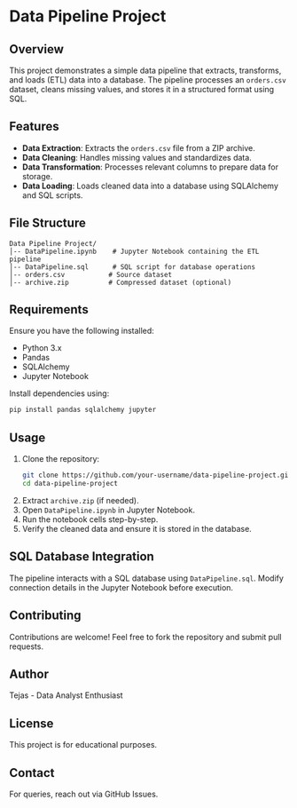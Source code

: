 # Data Pipeline Project

## Overview
This project demonstrates a simple data pipeline that extracts, transforms, and loads (ETL) data into a database. The pipeline processes an `orders.csv` dataset, cleans missing values, and stores it in a structured format using SQL.

## Features
- **Data Extraction**: Extracts the `orders.csv` file from a ZIP archive.
- **Data Cleaning**: Handles missing values and standardizes data.
- **Data Transformation**: Processes relevant columns to prepare data for storage.
- **Data Loading**: Loads cleaned data into a database using SQLAlchemy and SQL scripts.

## File Structure
```
Data Pipeline Project/
│-- DataPipeline.ipynb    # Jupyter Notebook containing the ETL pipeline
│-- DataPipeline.sql      # SQL script for database operations
│-- orders.csv           # Source dataset
│-- archive.zip          # Compressed dataset (optional)
```

## Requirements
Ensure you have the following installed:
- Python 3.x
- Pandas
- SQLAlchemy
- Jupyter Notebook

Install dependencies using:
```bash
pip install pandas sqlalchemy jupyter
```

## Usage
1. Clone the repository:
   ```bash
   git clone https://github.com/your-username/data-pipeline-project.git
   cd data-pipeline-project
   ```
2. Extract `archive.zip` (if needed).
3. Open `DataPipeline.ipynb` in Jupyter Notebook.
4. Run the notebook cells step-by-step.
5. Verify the cleaned data and ensure it is stored in the database.

## SQL Database Integration
The pipeline interacts with a SQL database using `DataPipeline.sql`. Modify connection details in the Jupyter Notebook before execution.

## Contributing
Contributions are welcome! Feel free to fork the repository and submit pull requests.

## Author
Tejas - Data Analyst Enthusiast

## License
This project is for educational purposes.

## Contact
For queries, reach out via GitHub Issues.

